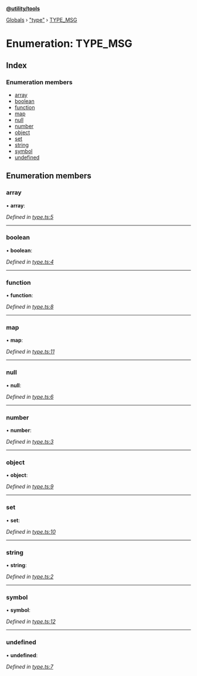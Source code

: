 **[@utility/tools](../README.md)**

[Globals](../globals.md) › ["type"](../modules/_type_.md) › [TYPE_MSG](_type_.type_msg.md)

# Enumeration: TYPE_MSG

## Index

### Enumeration members

* [array](_type_.type_msg.md#array)
* [boolean](_type_.type_msg.md#boolean)
* [function](_type_.type_msg.md#function)
* [map](_type_.type_msg.md#map)
* [null](_type_.type_msg.md#null)
* [number](_type_.type_msg.md#number)
* [object](_type_.type_msg.md#object)
* [set](_type_.type_msg.md#set)
* [string](_type_.type_msg.md#string)
* [symbol](_type_.type_msg.md#symbol)
* [undefined](_type_.type_msg.md#undefined)

## Enumeration members

###  array

• **array**:

*Defined in [type.ts:5](https://github.com/Wimjiang/utility/blob/86b87bc/src/type.ts#L5)*

___

###  boolean

• **boolean**:

*Defined in [type.ts:4](https://github.com/Wimjiang/utility/blob/86b87bc/src/type.ts#L4)*

___

###  function

• **function**:

*Defined in [type.ts:8](https://github.com/Wimjiang/utility/blob/86b87bc/src/type.ts#L8)*

___

###  map

• **map**:

*Defined in [type.ts:11](https://github.com/Wimjiang/utility/blob/86b87bc/src/type.ts#L11)*

___

###  null

• **null**:

*Defined in [type.ts:6](https://github.com/Wimjiang/utility/blob/86b87bc/src/type.ts#L6)*

___

###  number

• **number**:

*Defined in [type.ts:3](https://github.com/Wimjiang/utility/blob/86b87bc/src/type.ts#L3)*

___

###  object

• **object**:

*Defined in [type.ts:9](https://github.com/Wimjiang/utility/blob/86b87bc/src/type.ts#L9)*

___

###  set

• **set**:

*Defined in [type.ts:10](https://github.com/Wimjiang/utility/blob/86b87bc/src/type.ts#L10)*

___

###  string

• **string**:

*Defined in [type.ts:2](https://github.com/Wimjiang/utility/blob/86b87bc/src/type.ts#L2)*

___

###  symbol

• **symbol**:

*Defined in [type.ts:12](https://github.com/Wimjiang/utility/blob/86b87bc/src/type.ts#L12)*

___

###  undefined

• **undefined**:

*Defined in [type.ts:7](https://github.com/Wimjiang/utility/blob/86b87bc/src/type.ts#L7)*